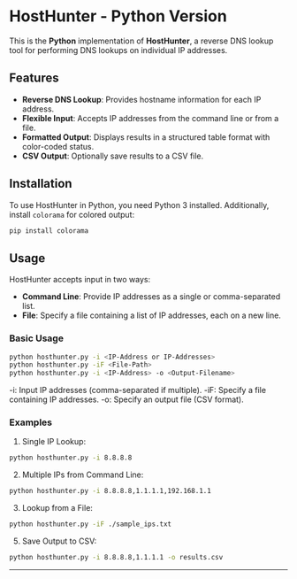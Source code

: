 # HostHunter - Python Version

This is the **Python** implementation of **HostHunter**, a reverse DNS lookup tool for performing DNS lookups on individual IP addresses.

## Features

- **Reverse DNS Lookup**: Provides hostname information for each IP address.
- **Flexible Input**: Accepts IP addresses from the command line or from a file.
- **Formatted Output**: Displays results in a structured table format with color-coded status.
- **CSV Output**: Optionally save results to a CSV file.

## Installation

To use HostHunter in Python, you need Python 3 installed. Additionally, install `colorama` for colored output:

```bash
pip install colorama
```

## Usage

HostHunter accepts input in two ways:

- **Command Line**: Provide IP addresses as a single or comma-separated list.
- **File**: Specify a file containing a list of IP addresses, each on a new line.


### Basic Usage
```bash
python hosthunter.py -i <IP-Address or IP-Addresses>
python hosthunter.py -iF <File-Path>
python hosthunter.py -i <IP-Address> -o <Output-Filename>
```

-i: Input IP addresses (comma-separated if multiple).
-iF: Specify a file containing IP addresses.
-o: Specify an output file (CSV format).

### Examples

1. Single IP Lookup:
```bash
python hosthunter.py -i 8.8.8.8
```

2. Multiple IPs from Command Line:
```bash
python hosthunter.py -i 8.8.8.8,1.1.1.1,192.168.1.1
```

3. Lookup from a File:
```bash
python hosthunter.py -iF ./sample_ips.txt
```

5. Save Output to CSV:
```bash
python hosthunter.py -i 8.8.8.8,1.1.1.1 -o results.csv
```

---
